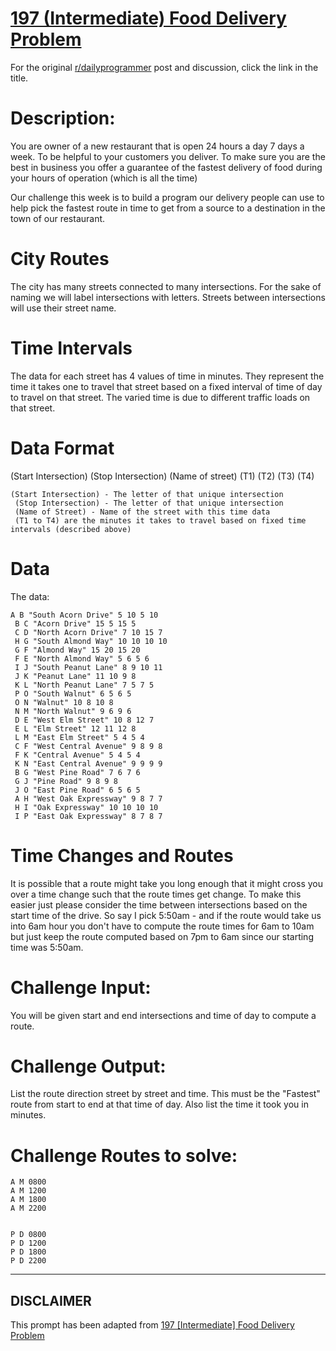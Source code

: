 # [197 (Intermediate) Food Delivery Problem](https://www.reddit.com/r/dailyprogrammer/comments/2sfs8f/20150114_challenge_197_intermediate_food_delivery/)

For the original [r/dailyprogrammer](https://www.reddit.com/r/dailyprogrammer/) post and discussion, click the link in the title.

# Description:
You are owner of a new restaurant that is open 24 hours a day 7 days a week. To be helpful to your customers you deliver. To make sure you are the best in business you offer a guarantee of the fastest delivery of food during your hours of operation (which is all the time)

Our challenge this week is to build a program our delivery people can use to help pick the fastest route in time to get from a source to a destination in the town of our restaurant.

# City Routes
The city has many streets connected to many intersections. For the sake of naming we will label intersections with letters. Streets between intersections will use their street name.

# Time Intervals
The data for each street has 4 values of time in minutes. They represent the time it takes one to travel that street based on a fixed interval of time of day to travel on that street. The varied time is due to different traffic loads on that street.

# Data Format
(Start Intersection) (Stop Intersection) (Name of street) (T1) (T2) (T3) (T4)


```
(Start Intersection) - The letter of that unique intersection
 (Stop Intersection) - The letter of that unique intersection
 (Name of Street) - Name of the street with this time data
 (T1 to T4) are the minutes it takes to travel based on fixed time intervals (described above)
```
# Data
The data:


```
A B "South Acorn Drive" 5 10 5 10
 B C "Acorn Drive" 15 5 15 5
 C D "North Acorn Drive" 7 10 15 7
 H G "South Almond Way" 10 10 10 10
 G F "Almond Way" 15 20 15 20
 F E "North Almond Way" 5 6 5 6
 I J "South Peanut Lane" 8 9 10 11
 J K "Peanut Lane" 11 10 9 8
 K L "North Peanut Lane" 7 5 7 5
 P O "South Walnut" 6 5 6 5
 O N "Walnut" 10 8 10 8
 N M "North Walnut" 9 6 9 6
 D E "West Elm Street" 10 8 12 7
 E L "Elm Street" 12 11 12 8
 L M "East Elm Street" 5 4 5 4
 C F "West Central Avenue" 9 8 9 8
 F K "Central Avenue" 5 4 5 4
 K N "East Central Avenue" 9 9 9 9
 B G "West Pine Road" 7 6 7 6
 G J "Pine Road" 9 8 9 8 
 J O "East Pine Road" 6 5 6 5
 A H "West Oak Expressway" 9 8 7 7
 H I "Oak Expressway" 10 10 10 10
 I P "East Oak Expressway" 8 7 8 7
```
# Time Changes and Routes
It is possible that a route might take you long enough that it might cross you over a time change such that the route times get change. To make this easier just please consider the time between intersections based on the start time of the drive. So say I pick 5:50am - and if the route would take us into 6am hour you don't have to compute the route times for 6am to 10am but just keep the route computed based on 7pm to 6am since our starting time was 5:50am.

# Challenge Input:
You will be given start and end intersections and time of day to compute a route.

# Challenge Output:
List the route direction street by street and time. This must be the "Fastest" route from start to end at that time of day. Also list the time it took you in minutes.

# Challenge Routes to solve:

```
A M 0800
A M 1200
A M 1800
A M 2200


P D 0800
P D 1200
P D 1800
P D 2200
```

----
## **DISCLAIMER**
This prompt has been adapted from [197 [Intermediate] Food Delivery Problem](https://www.reddit.com/r/dailyprogrammer/comments/2sfs8f/20150114_challenge_197_intermediate_food_delivery/
)
